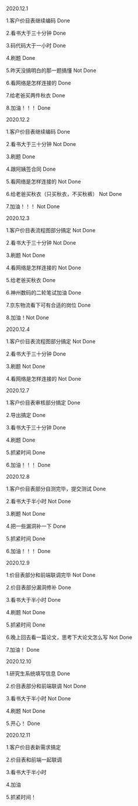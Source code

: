 2020.12.1

1.客户价目表继续编码	Done

2.看书大于三十分钟	Done

3.码代码大于一小时	Done

4.刷题	Done

5.昨天没搞明白的那一题搞懂	Not Done	

6.看网络是怎样连接的	Done

7.给老爸买两件秋衣	Done

8.加油！！！	Done

2020.12.2

1.客户价目表继续编码	Done

2.看书大于三十分钟	Not Done

3.刷题	Done

4.跟阿姨签合同	Done

5.看网络是怎样连接的	Not Done

6.给老爸买秋衣（只买秋衣，不买秋裤）	Not Done

7.加油！！！	Not Done

2020.12.3

1.客户价目表流程图部分搞定	Not Done

2.看书大于三十分钟	Not Done

3.刷题	Not Done

4.看网络是怎样连接的	Not Done

5.给老爸买秋衣	Done

6.神州数码的二轮笔试加油	Done

7.京东物流看下可有合适的岗位	Done

8.加油！Not Done

2020.12.4

1.客户价目表流程图部分搞定	Not Done 

2.看书大于三十分钟	Done 

3.刷题		Not Done

4.看网络是怎样连接的	Not Done	

2020.12.7

1.客户价目表审核部分搞定	Done

2.导出搞定	Done

3.看书大于三十分钟	Done

4.刷题	Done 

5.抓紧时间	Done

6.加油！！！	Done

2020.12.8

1.客户价目表部分自测完毕，提交测试	Done

2.看书大于半小时	Not Done

3.刷题	Not Done

4.把一些漏洞补一下	Done

5.抓紧时间	Done

6.加油！！！	Done

2020.12.9

1.价目表部分和前端联调完毕	Not Done

2.价目表部分漏洞修补	Done

3.看书大于半小时	Done

4.刷题	Not Done

5.抓紧时间	Done

6.晚上回去看一篇论文，思考下大论文怎么写	Not Done

7.加油！	Done

2020.12.10

1.研究生系统填写信息	Done

2.价目表部分和前端联调	Not Done

3.看书大于半小时	Not Done

4.刷题	Not	Done

5.开心！	Done

2020.12.11

1.客户价目表新需求搞定

2.价目表和前端一起联调

3.看书大于半小时

4.加油

5.抓紧时间！